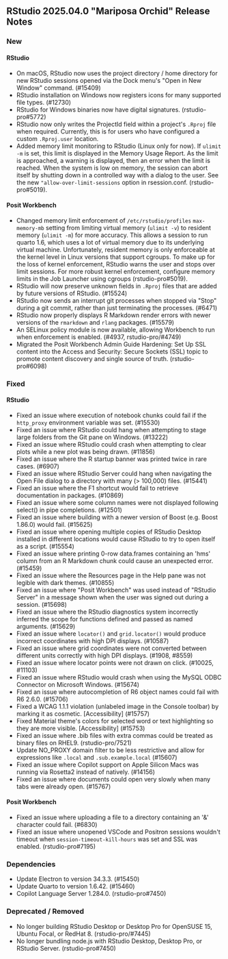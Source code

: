 ## RStudio 2025.04.0 "Mariposa Orchid" Release Notes

### New
#### RStudio
- On macOS, RStudio now uses the project directory / home directory for new RStudio sessions opened via the Dock menu's "Open in New Window" command. (#15409)
- RStudio installation on Windows now registers icons for many supported file types. (#12730)
- RStudio for Windows binaries now have digital signatures. (rstudio-pro#5772)
- RStudio now only writes the ProjectId field within a project's `.Rproj` file when required. Currently, this is for users who have configured a custom `.Rproj.user` location.
- Added memory limit monitoring to RStudio (Linux only for now). If `ulimit -m` is set, this limit is displayed in the Memory Usage Report. As the limit is approached, a warning is displayed, then an error when the limit is reached. When the system is low on memory, the session can abort itself by shutting down in a controlled way with a dialog to the user. See the new `"allow-over-limit-sessions` option in rsession.conf. (rstudio-pro#5019).

#### Posit Workbench
- Changed memory limit enforcement of `/etc/rstudio/profiles` `max-memory-mb` setting from limiting virtual memory (`ulimit -v`) to resident memory (`ulimit -m`) for more accuracy. This allows a session to run quarto 1.6, which uses a lot of virtual memory due to its underlying virtual machine. Unfortunately, resident memory is only enforceable at the kernel level in Linux versions that support cgroups. To make up for the loss of kernel enforcement, RStudio warns the user and stops over limit sessions. For more robust kernel enforcement, configure memory limits in the Job Launcher using cgroups (rstudio-pro#5019).
- RStudio will now preserve unknown fields in `.Rproj` files that are added by future versions of RStudio. (#15524)
- RStudio now sends an interrupt git processes when stopped via "Stop" during a git commit, rather than just terminating the processes. (#6471)
- RStudio now properly displays R Markdown render errors with newer versions of the `rmarkdown` and `rlang` packages. (#15579)
- An SELinux policy module is now available, allowing Workbench to run when enforcement is enabled. (#4937, rstudio-pro/#4749)
- Migrated the Posit Workbench Admin Guide Hardening: Set Up SSL content into the Access and Security: Secure Sockets (SSL) topic to promote content discovery and single source of truth. (rstudio-pro#6098)

### Fixed
#### RStudio

- Fixed an issue where execution of notebook chunks could fail if the `http_proxy` environment variable was set. (#15530)
- Fixed an issue where RStudio could hang when attempting to stage large folders from the Git pane on Windows. (#13222)
- Fixed an issue where RStudio could crash when attempting to clear plots while a new plot was being drawn. (#11856)
- Fixed an issue where the R startup banner was printed twice in rare cases. (#6907)
- Fixed an issue where RStudio Server could hang when navigating the Open File dialog to a directory with many (> 100,000) files. (#15441)
- Fixed an issue where the F1 shortcut would fail to retrieve documentation in packages. (#10869)
- Fixed an issue where some column names were not displayed following select() in pipe completions. (#12501)
- Fixed an issue where building with a newer version of Boost (e.g. Boost 1.86.0) would fail. (#15625)
- Fixed an issue where opening multiple copies of RStudio Desktop installed in different locations would cause RStudio to try to open itself as a script. (#15554)
- Fixed an issue where printing 0-row data.frames containing an 'hms' column from an R Markdown chunk could cause an unexpected error. (#15459)
- Fixed an issue where the Resources page in the Help pane was not legible with dark themes. (#10855)
- Fixed an issue where "Posit Workbench" was used instead of "RStudio Server" in a message shown when the user was signed out during a session. (#15698)
- Fixed an issue where the RStudio diagnostics system incorrectly inferred the scope for functions defined and passed as named arguments. (#15629)
- Fixed an issue where `locator()` and `grid.locator()` would produce incorrect coordinates with high DPI displays. (#10587)
- Fixed an issue where grid coordinates were not converted between different units correctly with high DPI displays. (#1908, #8559)
- Fixed an issue where locator points were not drawn on click. (#10025, #11103)
- Fixed an issue where RStudio would crash when using the MySQL ODBC Connector on Microsoft Windows. (#15674)
- Fixed an issue where autocompletion of R6 object names could fail with R6 2.6.0. (#15706)
- Fixed a WCAG 1.1.1 violation (unlabeled image in the Console toolbar) by marking it as cosmetic. [Accessibility] (#15757)
- Fixed Material theme's colors for selected word or text highlighting so they are more visible. [Accessibility] (#15753)
- Fixed an issue where .bib files with extra commas could be treated as binary files on RHEL9. (rstudio-pro/7521)
- Update NO_PROXY domain filter to be less restrictive and allow for expressions like `.local` and `.sub.example.local` (#15607)
- Fixed an issue where Copilot support on Apple Silicon Macs was running via Rosetta2 instead of natively. (#14156)
- Fixed an issue where documents could open very slowly when many tabs were already open. (#15767)

#### Posit Workbench
- Fixed an issue where uploading a file to a directory containing an '&' character could fail. (#6830)
- Fixed an issue where unopened VSCode and Positron sessions wouldn't timeout when `session-timeout-kill-hours` was set and SSL was enabled. (rstudio-pro#7195)

### Dependencies
- Update Electron to version 34.3.3. (#15450)
- Update Quarto to version 1.6.42. (#15460)
- Copilot Language Server 1.284.0. (rstudio-pro#7450)

### Deprecated / Removed
- No longer building RStudio Desktop or Desktop Pro for OpenSUSE 15, Ubuntu Focal, or RedHat 8. (rstudio-pro/#7445)
- No longer bundling node.js with RStudio Desktop, Desktop Pro, or RStudio Server. (rstudio-pro#7450)

